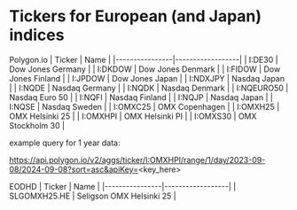 # Tickers for European (and Japan) indices

Polygon.io
| Ticker       | Name |
|----------------|------------------|
| I:DE30 | Dow Jones Germany |
| I:DKDOW | Dow Jones Denmark |
| I:FIDOW | Dow Jones Finland |
| I:JPDOW | Dow Jones Japan |
| I:NDXJPY | Nasdaq Japan |
| I:NQDE | Nasdaq Germany |
| I:NQDK | Nasdaq Denmark | 
| I:NQEURO50 | Nasdaq Euro 50 |
| I:NQFI | Nasdaq Finland |
| I:NQJP | Nasdaq Japan |
| I:NQSE | Nasdaq Sweden |
| I:OMXC25 | OMX Copenhagen |
| I:OMXH25 | OMX Helsinki 25 |
| I:OMXHPI | OMX Helsinki PI |
| I:OMXS30 | OMX Stockholm 30 |

example query for 1 year data:

https://api.polygon.io/v2/aggs/ticker/I:OMXHPI/range/1/day/2023-09-08/2024-09-08?sort=asc&apiKey=<key_here>

EODHD
| Ticker       | Name |
|----------------|------------------|
| SLGOMXH25.HE | Seligson OMX Helsinki 25 |
